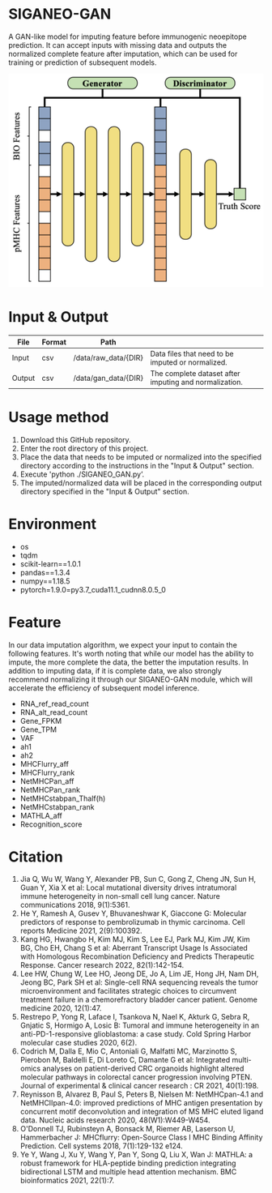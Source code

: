 # SIGANEO-GAN
A GAN-like model for imputing feature before immunogenic neoepitope prediction. It can accept inputs with missing data and outputs the normalized complete feature after imputation, which can be used for training or prediction of subsequent models.

![image.png](image.png)

# Input & Output

| File   | Format | Path |  |
|--------| --- | --- | --- |
| Input  | csv | /data/raw_data/{DIR} | Data files that need to be imputed or normalized. |
| Output | csv | /data/gan_data/{DIR} | The complete dataset after imputing and normalization. |

# Usage method

1. Download this GitHub repository.
2. Enter the root directory of this project.
3. Place the data that needs to be imputed or normalized into the specified directory according to the instructions in the "Input & Output" section.
4. Execute 'python ./SIGANEO_GAN.py’.
5. The imputed/normalized data will be placed in the corresponding output directory specified in the "Input & Output" section.

# Environment
- os
- tqdm
- scikit-learn==1.0.1
- pandas==1.3.4
- numpy==1.18.5
- pytorch=1.9.0=py3.7_cuda11.1_cudnn8.0.5_0

# Feature

In our data imputation algorithm, we expect your input to contain the following features. It's worth noting that while our model has the ability to impute, the more complete the data, the better the imputation results. In addition to imputing data, if it is complete data, we also strongly recommend normalizing it through our SIGANEO-GAN module, which will accelerate the efficiency of subsequent model inference.

- RNA_ref_read_count
- RNA_alt_read_count
- Gene_FPKM
- Gene_TPM
- VAF
- ah1
- ah2
- MHCFlurry_aff
- MHCFlurry_rank
- NetMHCPan_aff
- NetMHCPan_rank
- NetMHCstabpan_Thalf(h)
- NetMHCstabpan_rank
- MATHLA_aff
- Recognition_score

# Citation
1. Jia Q, Wu W, Wang Y, Alexander PB, Sun C, Gong Z, Cheng JN, Sun H, Guan Y, Xia X et al: Local mutational diversity drives intratumoral immune heterogeneity in non-small cell lung cancer. Nature communications 2018, 9(1):5361.
2. He Y, Ramesh A, Gusev Y, Bhuvaneshwar K, Giaccone G: Molecular predictors of response to pembrolizumab in thymic carcinoma. Cell reports Medicine 2021, 2(9):100392.
3. Kang HG, Hwangbo H, Kim MJ, Kim S, Lee EJ, Park MJ, Kim JW, Kim BG, Cho EH, Chang S et al: Aberrant Transcript Usage Is Associated with Homologous Recombination Deficiency and Predicts Therapeutic Response. Cancer research 2022, 82(1):142-154.
4. Lee HW, Chung W, Lee HO, Jeong DE, Jo A, Lim JE, Hong JH, Nam DH, Jeong BC, Park SH et al: Single-cell RNA sequencing reveals the tumor microenvironment and facilitates strategic choices to circumvent treatment failure in a chemorefractory bladder cancer patient. Genome medicine 2020, 12(1):47.
5. Restrepo P, Yong R, Laface I, Tsankova N, Nael K, Akturk G, Sebra R, Gnjatic S, Hormigo A, Losic B: Tumoral and immune heterogeneity in an anti-PD-1-responsive glioblastoma: a case study. Cold Spring Harbor molecular case studies 2020, 6(2).
6. Codrich M, Dalla E, Mio C, Antoniali G, Malfatti MC, Marzinotto S, Pierobon M, Baldelli E, Di Loreto C, Damante G et al: Integrated multi-omics analyses on patient-derived CRC organoids highlight altered molecular pathways in colorectal cancer progression involving PTEN. Journal of experimental & clinical cancer research : CR 2021, 40(1):198.
7. Reynisson B, Alvarez B, Paul S, Peters B, Nielsen M: NetMHCpan-4.1 and NetMHCIIpan-4.0: improved predictions of MHC antigen presentation by concurrent motif deconvolution and integration of MS MHC eluted ligand data. Nucleic acids research 2020, 48(W1):W449-W454.
8. O'Donnell TJ, Rubinsteyn A, Bonsack M, Riemer AB, Laserson U, Hammerbacher J: MHCflurry: Open-Source Class I MHC Binding Affinity Prediction. Cell systems 2018, 7(1):129-132 e124.
9. Ye Y, Wang J, Xu Y, Wang Y, Pan Y, Song Q, Liu X, Wan J: MATHLA: a robust framework for HLA-peptide binding prediction integrating bidirectional LSTM and multiple head attention mechanism. BMC bioinformatics 2021, 22(1):7.

